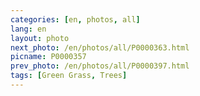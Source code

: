 ```yaml
---
categories: [en, photos, all]
lang: en
layout: photo
next_photo: /en/photos/all/P0000363.html
picname: P0000357
prev_photo: /en/photos/all/P0000397.html
tags: [Green Grass, Trees]
---
```

